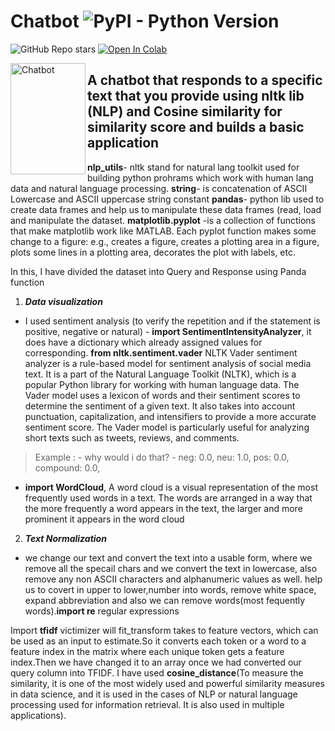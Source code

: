 # Chatbot ![PyPI - Python Version](https://img.shields.io/pypi/pyversions/NLTK)

![GitHub Repo stars](https://img.shields.io/github/stars/sauravkb94/Chatbot) [![Open In Colab](https://colab.research.google.com/assets/colab-badge.svg)](https://colab.research.google.com/drive/1eobwBwanstVKYHJ_c4KA6SEWQHeLLC1f#scrollTo=WWROT7gyJ2fN)

<img src="ttps://github.com/sauravkb94/Chatbot/chat-bot.png" align="left"
     alt="Chatbot" width="120" height="178">
## A chatbot that responds to a specific text that you provide using nltk lib (NLP) and  Cosine similarity for similarity score and builds a basic application

**nlp_utils**- nltk stand for natural lang toolkit used for building python prohrams which work with human lang data and natural language processing.
**string**- is concatenation of ASCII Lowercase and ASCII uppercase string constant
**pandas**- python lib used to create data frames and help us to manipulate these data frames (read, load and manipulate the dataset.
**matplotlib.pyplot** -is a collection of functions that make matplotlib work like MATLAB. Each pyplot function makes some change to a figure: e.g., creates a figure, creates a plotting area in a figure, plots some lines in a plotting area, decorates the plot with labels, etc.


In this, I have divided the dataset into Query and Response using Panda function

1. ***Data visualization***

- I used sentiment analysis (to verify the repetition and if the statement  is positive, negative or natural) - **import SentimentIntensityAnalyzer**, it does have a dictionary which already assigned values for corresponding. **from nltk.sentiment.vader**  NLTK Vader sentiment analyzer is a rule-based model for sentiment analysis of social media text. It is a part of the Natural Language Toolkit (NLTK), which is a popular Python library for working with human language data. The Vader model uses a lexicon of words and their sentiment scores to determine the sentiment of a given text. It also takes into account punctuation, capitalization, and intensifiers to provide a more accurate sentiment score. The Vader model is particularly useful for analyzing short texts such as tweets, reviews, and comments.
> Example : - why would i do that? - neg: 0.0, neu: 1.0, pos: 0.0, compound: 0.0,
- **import WordCloud**, A word cloud is a visual representation of the most frequently used words in a text. The words are arranged in a way that the more frequently a word appears in the text, the larger and more prominent it appears in the word cloud 

2. ***Text Normalization***
- we change our text and convert the text into a usable form, where we remove all the specail chars and we convert the text in lowercase, also remove any non ASCII characters and alphanumeric values as well. help us to covert in upper to lower,number into words, remove white space, expand abbreviation and also we can remove words(most fequently words).**import re**  regular expressions

Import **tfidf** victimizer will fit_transform takes to feature vectors, which can be used as an input to estimate.So it converts each token or a word to a feature index in the matrix where each unique token gets a feature index.Then we have changed it to an array 
once we had converted our query column into TFIDF. I have used **cosine_distance**(To measure the similarity, it is one of the most widely used and powerful similarity measures in data science, and it is used in the cases of NLP or natural language processing used for information retrieval. It is also used in multiple applications).


